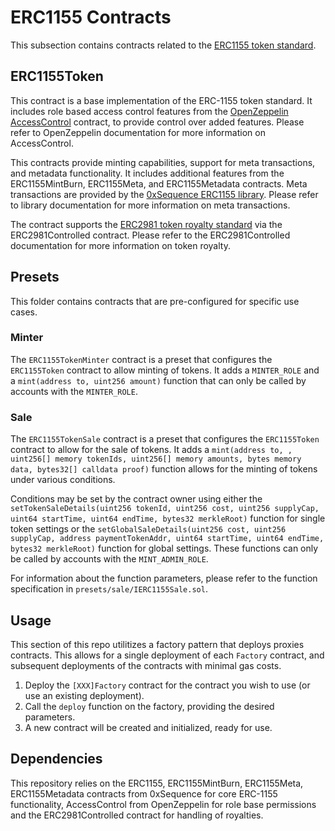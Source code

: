 # ERC1155 Contracts

This subsection contains contracts related to the [ERC1155 token standard](https://eips.ethereum.org/EIPS/eip-1155).

## ERC1155Token

This contract is a base implementation of the ERC-1155 token standard. It includes role based access control features from the [OpenZeppelin AccessControl](https://docs.openzeppelin.com/contracts/4.x/access-control) contract, to provide control over added features. Please refer to OpenZeppelin documentation for more information on AccessControl.

This contracts provide minting capabilities, support for meta transactions, and metadata functionality. It includes additional features from the ERC1155MintBurn, ERC1155Meta, and ERC1155Metadata contracts. Meta transactions are provided by the [0xSequence ERC1155 library](https://github.com/0xsequence/erc-1155/blob/master/SPECIFICATIONS.md#meta-transactions). Please refer to library documentation for more information on meta transactions.

The contract supports the [ERC2981 token royalty standard](https://eips.ethereum.org/EIPS/eip-2981) via the ERC2981Controlled contract. Please refer to the ERC2981Controlled documentation for more information on token royalty.

## Presets

This folder contains contracts that are pre-configured for specific use cases.

### Minter

The `ERC1155TokenMinter` contract is a preset that configures the `ERC1155Token` contract to allow minting of tokens. It adds a `MINTER_ROLE` and a `mint(address to, uint256 amount)` function that can only be called by accounts with the `MINTER_ROLE`.

### Sale

The `ERC1155TokenSale` contract is a preset that configures the `ERC1155Token` contract to allow for the sale of tokens. It adds a `mint(address to, , uint256[] memory tokenIds, uint256[] memory amounts, bytes memory data, bytes32[] calldata proof)` function allows for the minting of tokens under various conditions.

Conditions may be set by the contract owner using either the `setTokenSaleDetails(uint256 tokenId, uint256 cost, uint256 supplyCap, uint64 startTime, uint64 endTime, bytes32 merkleRoot)` function for single token settings or the `setGlobalSaleDetails(uint256 cost, uint256 supplyCap, address paymentTokenAddr, uint64 startTime, uint64 endTime, bytes32 merkleRoot)` function for global settings. These functions can only be called by accounts with the `MINT_ADMIN_ROLE`. 

For information about the function parameters, please refer to the function specification in `presets/sale/IERC1155Sale.sol`.

## Usage

This section of this repo utilitizes a factory pattern that deploys proxies contracts. This allows for a single deployment of each `Factory` contract, and subsequent deployments of the contracts with minimal gas costs.

1. Deploy the `[XXX]Factory` contract for the contract you wish to use (or use an existing deployment).
2. Call the `deploy` function on the factory, providing the desired parameters.
3. A new contract will be created and initialized, ready for use.

## Dependencies

This repository relies on the ERC1155, ERC1155MintBurn, ERC1155Meta, ERC1155Metadata contracts from 0xSequence for core ERC-1155 functionality, AccessControl from OpenZeppelin for role base permissions and the ERC2981Controlled contract for handling of royalties.
